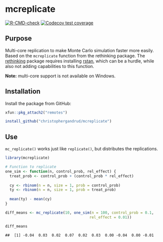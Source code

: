 
# mcreplicate

<!-- badges: start -->

[![R-CMD-check](https://github.com/christophergandrud/mcreplicate/workflows/R-CMD-check/badge.svg)](https://github.com/christophergandrud/mcreplicate/actions)
[![Codecov test
coverage](https://codecov.io/gh/christophergandrud/mcreplicate/branch/main/graph/badge.svg)](https://codecov.io/gh/christophergandrud/mcreplicate?branch=main)
<!-- badges: end -->

## Purpose

Multi-core replication to make Monte Carlo simulation faster more
easily. Based on the `mcreplicate` function from the rethinking package.
The [rethinking](https://github.com/rmcelreath/rethinking) package
requires installing [rstan](https://cran.r-project.org/package=rstan),
which can be a hurdle, while also not adding capabilities to this
function.

**Note:** multi-core support is not available on Windows.

## Installation

Install the package from GitHub:

``` r
xfun::pkg_attach2("remotes")

install_github("christophergandrud/mcreplicate")
```

## Use

`mc_replicate()` works just like `replicate()`, but distributes the
replications.

``` r
library(mcreplicate)

# Function to replicate
one_sim <- function(n, control_prob, rel_effect) {
  treat_prob <- control_prob + (control_prob * rel_effect)
    
  cy <- rbinom(n = n, size = 1, prob = control_prob)
  ty <- rbinom(n = n, size = 1, prob = treat_prob)
  
  mean(ty) - mean(cy)
}

diff_means <- mc_replicate(10, one_sim(n = 100, control_prob = 0.1, 
                                      rel_effect = 0.01))
```

``` r
diff_means
```

    ##  [1] -0.04  0.03  0.02  0.07  0.02  0.03  0.00 -0.04  0.00 -0.01

